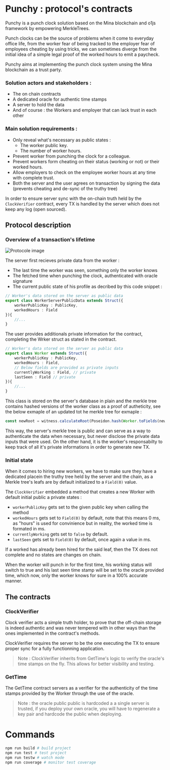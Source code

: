 # Punchy : protocol's contracts

Punchy is a punch clock solution based on the Mina blockchain and o1js framework by empowering MerkleTrees.

Punch clocks can be the source of problems when it come to everyday office life, from the worker
fear of being tracked to the employer fear of employees cheating by using tricks,
we can sometimes diverge from the initial idea of a simple legal proof of the worked
hours to emit a paycheck.

Punchy aims at implementing the punch clock system unsing the Mina blockchain as a trust party.

### Solution actors and stakeholders :
- The on chain contracts
- A dedicated oracle for authentic time stamps
- A server to hold the data
- And of course : the Workers and employer that can lack trust in each other

### Main solution requirements :

- Only reveal what's necessary as public states :
  - The worker public key.
  - The number of worker hours.
- Prevent worker from punching the clock for a colleague.
- Prevent workers form cheating on their status (working or not) or their worked hours.
- Allow employers to check on the employee worker hours at any time with complete trust.
- Both the server and the user agrees on transaction by signing the data (prevents cheating and de-sync of the truthy tree)

In order to ensure server sync with the on-chain truth held by the ```ClockVerifier``` contract,
every TX is handled by the server which does not keep any log (open sourced).

## Protocol description

### Overview of a transaction's lifetime

![Protocole image](https://image.noelshack.com/fichiers/2024/40/6/1728111893-capture-d-cran-du-2024-10-05-09-04-03.png)

The server first recieves private data from the worker :
- The last time the worker was seen, something only the worker knows
- The fetched time when punching the clock, authenticated with oracle signature
- The current public state of his profile as decribed by this code snippet :

```typescript
// Worker's data stored on the server as public data
export class WorkerServerPublicData extends Struct({
    workerPublicKey : PublicKey,
    workedHours : Field
}){
    //...
}
```

The user provides additionals private information for the contract, completing the Wrker struct as
stated in the contract.

```typescript
// Worker's data stored on the server as public data
export class Worker extends Struct({
    workerPublicKey : PublicKey,
    workedHours : Field,
    // Below fields are provided as private inputs
    currentlyWorking : Field, // private
    lastSeen : Field // private
}){
    //...
}
```

This class is stored on the server's database in plain and the merkle tree contains hashed versions
of the worker class as a proof of autheticity, see the below exmaple of an updated tot he merkle tree
for exmaple : 

```typescript
const newRoot = witness.calculateRoot(Poseidon.hash(Worker.toFields(newWorker)));
```

This way, the server's merkle tree is public and can serve as a way to authenticate the data
when necessary, but never disclose the private data inputs that were used. On the other hand, it is
the worker's responsabilty to keep track of all it's private informations in order to generate new TX.

### Initial state

When it comes to hiring new workers, we have to make sure they have a dedicated placein the truthy tree
held by the server and the chain, as a Merkle tree's leafs are by default initialized to a ```Field(0)``` value.

The ```ClockVerifier``` embedded a method that creates a new Worker with default initial public a private states :

- ```workerPublicKey``` gets set to the given public key when calling the method
- ```workedHours``` gets set to ```Field(0)``` by default, note that this means 0 ms, as "hours" is used for convinience but in reality, the worked time is formated in ms.
- ```currentlyWorking``` gets set to ```false``` by default.
- ```lastSeen``` gets set to ```Field(0)``` by default, once again a value in ms.

If a worked has already been hired for the said leaf, then the TX does not complete and no states are changes on chain.

When the worker will punch in for the first time, his working status will switch to true and his last seen
time stamp will be set to the oracle provided time, which now, only the worker knows for sure in a 100% 
accurate manner.

## The contracts

### ClockVerifier

Clock verifier acts a simple truth holder, to prove that the off-chain storage is indeed authentic 
and was never tempered with in other ways than the ones implemented in the contract's methods.

ClockVerifier requires the server to be the one executing the TX to ensure proper sync for a fully
functionning application.

> Note : ClockVerifier inherits from GetTime's logic to verify the oracle's time stamps on the fly. This allows for better visibility and testing.

### GetTime

The GetTime contract servers as a verifier for the authenticity of the time stamps provided by the
Worker through the use of the oracle.

> Note : the oracle public public is hardcoded a a single server is trusted, if you deploy your own oracle, you
will have to regenerate a key pair and hardcode the public when deploying.

# Commands

```sh
npm run build # build project
npm run test # test project
npm run testw # watch mode
npm run coverage # monitor test coverage
```